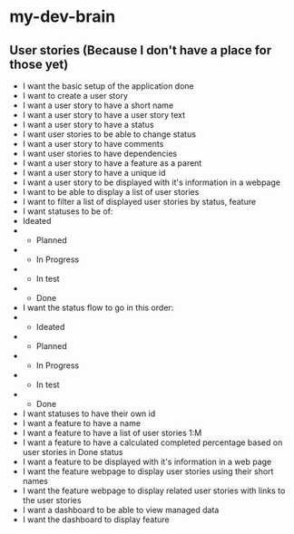 # my-dev-brain

## User stories (Because I don't have a place for those yet)
* I want the basic setup of the application done
* I want to create a user story
* I want a user story to have a short name
* I want a user story to have a user story text
* I want a user story to have a status
* I want user stories to be able to change status
* I want a user story to have comments
* I want user stories to have dependencies
* I want a user story to have a feature as a parent
* I want a user story to have a unique id
* I want a user story to be displayed with it's information in a webpage
* I want to be able to display a list of user stories
* I want to filter a list of displayed user stories by status, feature
* I want statuses to be of:
* Ideated
* * Planned
* * In Progress
* * In test
* * Done
* I want the status flow to go in this order:
* * Ideated
* * Planned
* * In Progress
* * In test
* * Done
* I want statuses to have their own id
* I want a feature to have a name
* I want a feature to have a list of user stories 1:M
* I want a feature to have a calculated completed percentage based on user stories in Done status
* I want a feature to be displayed with it's information in a web page
* I want the feature webpage to display user stories using their short names
* I want the feature webpage to display related user stories with links to the user stories
* I want a dashboard to be able to view managed data
* I want the dashboard to display feature 
